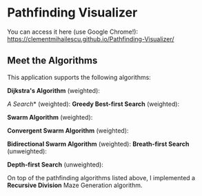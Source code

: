 # Pathfinding Visualizer

You can access it here (use Google Chrome!): https://clementmihailescu.github.io/Pathfinding-Visualizer/

## Meet the Algorithms

This application supports the following algorithms: 

**Dijkstra's Algorithm** (weighted): 

**A* Search** (weighted): 
**Greedy Best-first Search** (weighted): 

**Swarm Algorithm** (weighted): 

**Convergent Swarm Algorithm** (weighted): 

**Bidirectional Swarm Algorithm** (weighted): 
**Breath-first Search** (unweighted): 

**Depth-first Search** (unweighted): 

On top of the pathfinding algorithms listed above, I implemented a **Recursive Division** Maze Generation algorithm.


